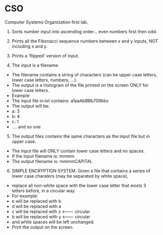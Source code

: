 # CSO
Computer Systems Organization first lab. 


1. Sorts number input into ascending order... even numbers first then odd.

2. Prints all the Fibonacci sequence numbers between x and y inputs, NOT including x and y.

3. Prints a 'flipped' version of input.

4. The input is a filename.
 * The filename contains a string of characters (can be upper case letters, lower case letters, numbers, ...).
 * The output is a histogram of the file printed on the screen ONLY for lower case letters.
 * Example: 
 * The input file in.txt contains:  a1aaAbBBb709bbc
 * The output will be:
 * a: 3
 * b: 4
 * c: 1
 * .... and so one
 
 5. The output files contains the same characters as the input file but in upper case.
 * The input file will ONLY contain lower case letters and no spaces.
 * If the input filename is: mmmm 
 * The output filename is: mmmmCAPITAL
 
 6. SIMPLE ENCRYPTION SYSTEM. Given a file that contains a series of lower case charaters (may be separated by white space),
 * replace all non-white space with the lower case letter that exists 3 letters before, in a circular way.
 * For example: 
 * e will be replaced with b
 * d will be replaced with a 
 * c will be replaced with z  <--- circular
 * b will be replaced with y  <--- circular
 * and white spaces will be left unchanged.
 * Print the output on the screen.
